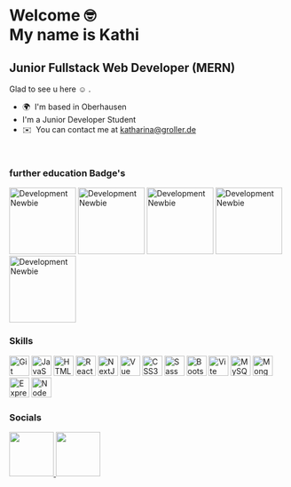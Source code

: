 Welcome :nerd_face: 
<br> 
My name is Kathi 
==================================

Junior Fullstack Web Developer (MERN)
-------------------------------------
Glad to see u here :relaxed: .	

*   🌍  I'm based in Oberhausen 
* I'm a Junior Developer Student
*   ✉️  You can contact me at [katharina@groller.de](mailto:katharina@groller.de)
<br>

### further education Badge's

<img src="https://github.com/Katharina-Groller/Katharina-Groller/assets/110825829/6b7dd3c0-31dd-4666-ad1d-10a80c1b4104" alt="Development Newbie" width="120" height="120">
<img src="https://github.com/Katharina-Groller/Katharina-Groller/assets/110825829/f4d1c66a-ab81-466c-8e26-47af84dbb405"alt="Development Newbie" width="120" height="120">
<img src="https://github.com/Katharina-Groller/Katharina-Groller/assets/110825829/80b9bb0b-ae58-45a6-b54d-21be779f6f47"alt="Development Newbie" width="120" height="120">
<img src="https://github.com/Katharina-Groller/Katharina-Groller/assets/110825829/848b3f28-3cba-44e4-9c48-70716c037fe4"alt="Development Newbie" width="120" height="120">
<img src="https://github.com/Katharina-Groller/Katharina-Groller/assets/110825829/22382aba-2c8b-4ad6-a137-75b14bf29639"alt="Development Newbie" width="120" height="120">

         
### Skills 
<p align="left">
<a href="https://git-scm.com/" target="_blank" rel="noreferrer"><img src="https://raw.githubusercontent.com/danielcranney/readme-generator/main/public/icons/skills/git-colored.svg" width="36" height="36" alt="Git" /></a>
<a href="https://developer.mozilla.org/en-US/docs/Web/JavaScript" target="_blank" rel="noreferrer"><img src="https://raw.githubusercontent.com/danielcranney/readme-generator/main/public/icons/skills/javascript-colored.svg" width="36" height="36" alt="JavaScript" /></a>
<a href="https://developer.mozilla.org/en-US/docs/Glossary/HTML5" target="_blank" rel="noreferrer"><img src="https://raw.githubusercontent.com/danielcranney/readme-generator/main/public/icons/skills/html5-colored.svg" width="36" height="36" alt="HTML5" /></a>
<a href="https://reactjs.org/" target="_blank" rel="noreferrer"><img src="https://raw.githubusercontent.com/danielcranney/readme-generator/main/public/icons/skills/react-colored.svg" width="36" height="36" alt="React" /></a>
<a href="https://nextjs.org/docs" target="_blank" rel="noreferrer"><img src="https://raw.githubusercontent.com/danielcranney/readme-generator/main/public/icons/skills/nextjs-colored.svg" width="36" height="36" alt="NextJs" /></a>
<a href="https://vuejs.org/" target="_blank" rel="noreferrer"><img src="https://raw.githubusercontent.com/danielcranney/readme-generator/main/public/icons/skills/vuejs-colored.svg" width="36" height="36" alt="Vue" /></a>
<a href="https://www.w3.org/TR/CSS/#css" target="_blank" rel="noreferrer"><img src="https://raw.githubusercontent.com/danielcranney/readme-generator/main/public/icons/skills/css3-colored.svg" width="36" height="36" alt="CSS3" /></a>
<a href="https://sass-lang.com/" target="_blank" rel="noreferrer"><img src="https://raw.githubusercontent.com/danielcranney/readme-generator/main/public/icons/skills/sass-colored.svg" width="36" height="36" alt="Sass" /></a>
<a href="https://getbootstrap.com/" target="_blank" rel="noreferrer"><img src="https://raw.githubusercontent.com/danielcranney/readme-generator/main/public/icons/skills/bootstrap-colored.svg" width="36" height="36" alt="Bootstrap" /></a>
<a href="https://vitejs.dev/" target="_blank" rel="noreferrer"><img src="https://raw.githubusercontent.com/danielcranney/readme-generator/main/public/icons/skills/vite-colored.svg" width="36" height="36" alt="Vite" /></a>
<a href="https://www.mysql.com/" target="_blank" rel="noreferrer"><img src="https://raw.githubusercontent.com/danielcranney/readme-generator/main/public/icons/skills/mysql-colored.svg" width="36" height="36" alt="MySQL" /></a>
<a href="https://www.mongodb.com/" target="_blank" rel="noreferrer"><img src="https://raw.githubusercontent.com/danielcranney/readme-generator/main/public/icons/skills/mongodb-colored.svg" width="36" height="36" alt="MongoDB" /></a>
<a href="https://expressjs.com/" target="_blank" rel="noreferrer"><img src="https://raw.githubusercontent.com/danielcranney/readme-generator/main/public/icons/skills/express-colored.svg" width="36" height="36" alt="Express" /></a>
<a href="https://nodejs.org/en/" target="_blank" rel="noreferrer"><img src="https://raw.githubusercontent.com/danielcranney/readme-generator/main/public/icons/skills/nodejs-colored.svg" width="36" height="36" alt="NodeJS" /></a>
</p>


### Socials
<p align="left">
<a href="https://www.github.com/Katharina-Groller" target="_blank" >
<img src="https://github.com/Katharina-Groller/Katharina-Groller/assets/110825829/b11648c0-4caa-47c0-a0ff-6b18dcabce76" width="80" height="80" />
</a>
<a href="https://www.linkedin.com/in/katharina-g" target="_blank">
<img src="https://github.com/Katharina-Groller/Katharina-Groller/assets/110825829/43e66e71-c208-4845-a49a-a9d69ae0a3b5" width="80" height="80" />
</a>
</p>







